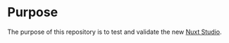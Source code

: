 # Purpose
The purpose of this repository is to test and validate the new [Nuxt Studio](https://nuxt.studio/).